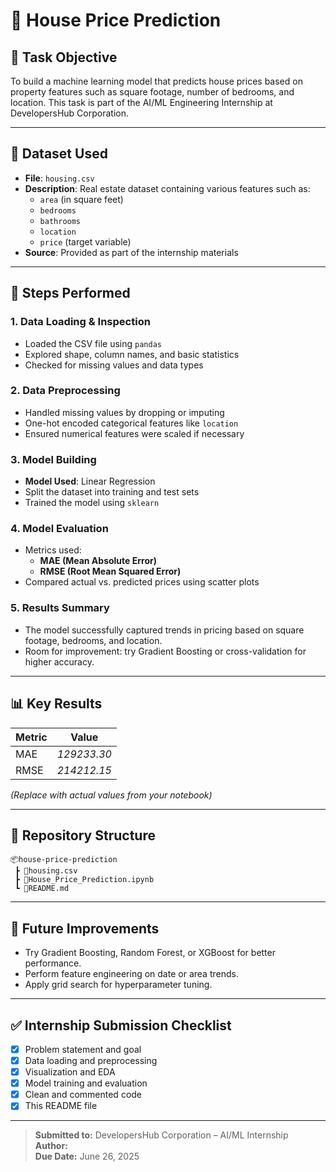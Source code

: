 
# 🏡 House Price Prediction

## 🎯 Task Objective
To build a machine learning model that predicts house prices based on property features such as square footage, number of bedrooms, and location. This task is part of the AI/ML Engineering Internship at DevelopersHub Corporation.

---

## 📂 Dataset Used
- **File**: `housing.csv`
- **Description**: Real estate dataset containing various features such as:
  - `area` (in square feet)
  - `bedrooms`
  - `bathrooms`
  - `location`
  - `price` (target variable)
- **Source**: Provided as part of the internship materials

---

## 🔧 Steps Performed

### 1. Data Loading & Inspection
- Loaded the CSV file using `pandas`
- Explored shape, column names, and basic statistics
- Checked for missing values and data types

### 2. Data Preprocessing
- Handled missing values by dropping or imputing
- One-hot encoded categorical features like `location`
- Ensured numerical features were scaled if necessary

### 3. Model Building
- **Model Used**: Linear Regression
- Split the dataset into training and test sets
- Trained the model using `sklearn`

### 4. Model Evaluation
- Metrics used:
  - **MAE (Mean Absolute Error)**
  - **RMSE (Root Mean Squared Error)**
- Compared actual vs. predicted prices using scatter plots

### 5. Results Summary
- The model successfully captured trends in pricing based on square footage, bedrooms, and location.
- Room for improvement: try Gradient Boosting or cross-validation for higher accuracy.

---

## 📊 Key Results

| Metric | Value |
|--------|-------|
| MAE    | _129233.30_ |
| RMSE   | _214212.15_ |

*(Replace with actual values from your notebook)*

---

## 📁 Repository Structure

```
📦house-price-prediction
 ┣ 📜housing.csv
 ┣ 📓House_Price_Prediction.ipynb
 ┗ 📜README.md
```

---

## 🚀 Future Improvements
- Try Gradient Boosting, Random Forest, or XGBoost for better performance.
- Perform feature engineering on date or area trends.
- Apply grid search for hyperparameter tuning.

---

## ✅ Internship Submission Checklist

- [x] Problem statement and goal
- [x] Data loading and preprocessing
- [x] Visualization and EDA
- [x] Model training and evaluation
- [x] Clean and commented code
- [x] This README file

---

> **Submitted to:** DevelopersHub Corporation – AI/ML Internship  
> **Author:** _<Your Name Here>_  
> **Due Date:** June 26, 2025
